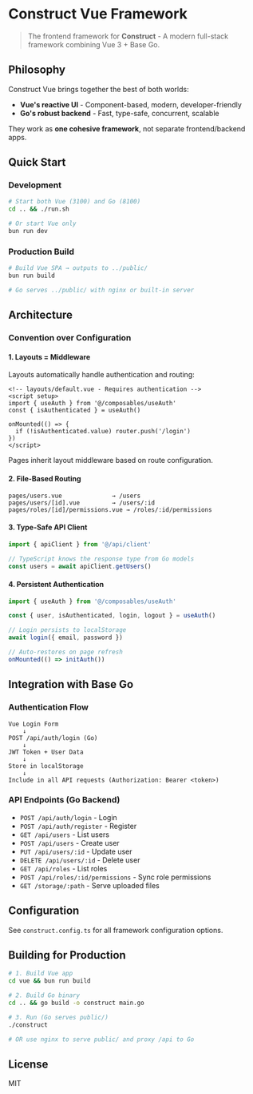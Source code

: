 # Construct Vue Framework

> The frontend framework for **Construct** - A modern full-stack framework combining Vue 3 + Base Go.

## Philosophy

Construct Vue brings together the best of both worlds:
- **Vue's reactive UI** - Component-based, modern, developer-friendly
- **Go's robust backend** - Fast, type-safe, concurrent, scalable

They work as **one cohesive framework**, not separate frontend/backend apps.

## Quick Start

### Development
```bash
# Start both Vue (3100) and Go (8100)
cd .. && ./run.sh

# Or start Vue only
bun run dev
```

### Production Build
```bash
# Build Vue SPA → outputs to ../public/
bun run build

# Go serves ../public/ with nginx or built-in server
```

## Architecture

### Convention over Configuration

#### 1. **Layouts = Middleware**
Layouts automatically handle authentication and routing:

```vue
<!-- layouts/default.vue - Requires authentication -->
<script setup>
import { useAuth } from '@/composables/useAuth'
const { isAuthenticated } = useAuth()

onMounted(() => {
  if (!isAuthenticated.value) router.push('/login')
})
</script>
```

Pages inherit layout middleware based on route configuration.

#### 2. **File-Based Routing**
```
pages/users.vue              → /users
pages/users/[id].vue         → /users/:id
pages/roles/[id]/permissions.vue → /roles/:id/permissions
```

#### 3. **Type-Safe API Client**
```typescript
import { apiClient } from '@/api/client'

// TypeScript knows the response type from Go models
const users = await apiClient.getUsers()
```

#### 4. **Persistent Authentication**
```typescript
import { useAuth } from '@/composables/useAuth'

const { user, isAuthenticated, login, logout } = useAuth()

// Login persists to localStorage
await login({ email, password })

// Auto-restores on page refresh
onMounted(() => initAuth())
```

## Integration with Base Go

### Authentication Flow
```
Vue Login Form
    ↓
POST /api/auth/login (Go)
    ↓
JWT Token + User Data
    ↓
Store in localStorage
    ↓
Include in all API requests (Authorization: Bearer <token>)
```

### API Endpoints (Go Backend)
- `POST /api/auth/login` - Login
- `POST /api/auth/register` - Register
- `GET /api/users` - List users
- `POST /api/users` - Create user
- `PUT /api/users/:id` - Update user
- `DELETE /api/users/:id` - Delete user
- `GET /api/roles` - List roles
- `POST /api/roles/:id/permissions` - Sync role permissions
- `GET /storage/:path` - Serve uploaded files

## Configuration

See `construct.config.ts` for all framework configuration options.

## Building for Production

```bash
# 1. Build Vue app
cd vue && bun run build

# 2. Build Go binary
cd .. && go build -o construct main.go

# 3. Run (Go serves public/)
./construct

# OR use nginx to serve public/ and proxy /api to Go
```

## License

MIT
